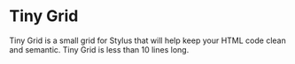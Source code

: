 # Tiny Grid
Tiny Grid is a small grid for Stylus that will help keep your HTML code clean and semantic. Tiny Grid is less than 10 lines long.
